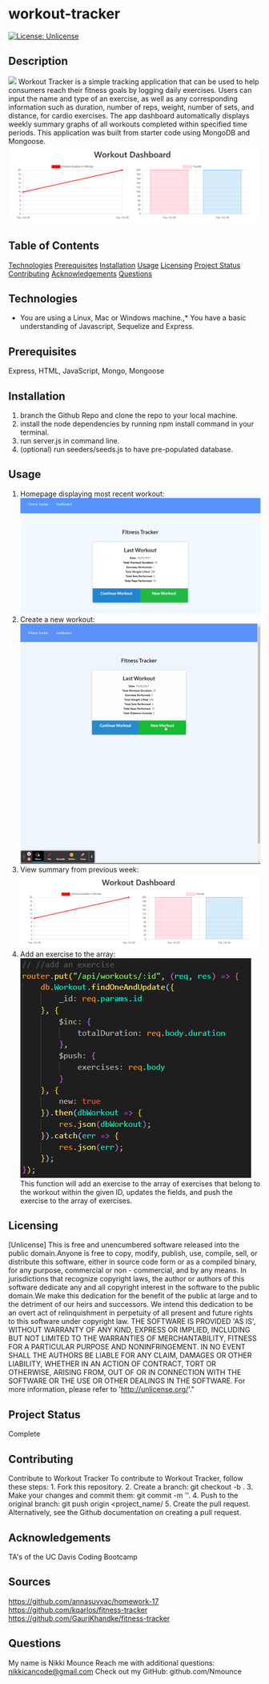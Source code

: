 # workout-tracker

[![License: Unlicense](https://img.shields.io/badge/license-Unlicense-blue.svg)](http://unlicense.org/)

## Description

![](/public/images/functionality.gif)
Workout Tracker is a simple tracking application that can be used to help
consumers reach their fitness goals by logging daily exercises. Users can input
the name and type of an exercise, as well as any corresponding information such
as duration, number of reps, weight, number of sets, and distance, for cardio
exercises. The app dashboard automatically displays weekly summary graphs of all
workouts completed within specified time periods. This application was built from starter code using MongoDB and
Mongoose.
![](/public/images/graph.png)

## Table of Contents

[Technologies](#technologies)
[Prerequisites](#prerequisites)
[Installation](#installation)
[Usage](#usage)
[Licensing](#licensing)
[Project Status](#projectStatus)
[Contributing](#contributing)
[Acknowledgements](#acknowledgements)
[Questions](#questions)

## Technologies

- You are using a Linux, Mac or Windows machine.,\* You have a basic
  understanding of Javascript, Sequelize and Express.

## Prerequisites

Express, HTML, JavaScript, Mongo, Mongoose

## Installation

1. branch the Github Repo and clone the repo to your local machine.
2. install the node dependencies by running npm install command in your terminal.
3. run server.js in command line.
4. (optional) run seeders/seeds.js to have pre-populated database.

## Usage

1. Homepage displaying most recent workout:
   ![](/public/images/homepage.png)
2. Create a new workout:
   ![](/public/images/new_workout.gif)
3. View summary from previous week:
   ![](/public/images/graph.png)
4. Add an exercise to the array:
   ![](/public/images/snippet.png)
   This function will add an exercise to the array of exercises that belong to
   the workout within the given ID, updates the fields, and push the exercise to
   the array of exercises.

## Licensing

[Unlicense] This is free and unencumbered software released into the public domain.Anyone is free to copy, modify, publish, use, compile, sell, or distribute this software, either in source code form or as a compiled binary, for any purpose, commercial or non - commercial, and by any means. In jurisdictions that recognize copyright laws, the author or authors of this software dedicate any and all copyright interest in the software to the public domain.We make this dedication for the benefit of the public at large and to the detriment of our heirs and successors. We intend this dedication to be an overt act of relinquishment in perpetuity of all present and future rights to this software under copyright law. THE SOFTWARE IS PROVIDED 'AS IS', WITHOUT WARRANTY OF ANY KIND, EXPRESS OR IMPLIED, INCLUDING BUT NOT LIMITED TO THE WARRANTIES OF MERCHANTABILITY, FITNESS FOR A PARTICULAR PURPOSE AND NONINFRINGEMENT. IN NO EVENT SHALL THE AUTHORS BE LIABLE FOR ANY CLAIM, DAMAGES OR OTHER LIABILITY, WHETHER IN AN ACTION OF CONTRACT, TORT OR OTHERWISE, ARISING FROM, OUT OF OR IN CONNECTION WITH THE SOFTWARE OR THE USE OR OTHER DEALINGS IN THE SOFTWARE. For more information, please refer to 'http://unlicense.org/'."

## Project Status

Complete

## Contributing

Contribute to Workout Tracker
To contribute to Workout Tracker, follow these steps: 1. Fork this repository. 2. Create a branch: git checkout -b <branch name>. 3. Make your changes and commit them: git commit -m '<commit message>'. 4. Push to the original branch: git push origin <project_name/<location> 5. Create the pull request.
Alternatively, see the Github documentation on creating a pull request.

## Acknowledgements

TA's of the UC Davis Coding Bootcamp

## Sources

https://github.com/annasuvvac/homework-17
https://github.com/kqarlos/fitness-tracker
https://github.com/GauriKhandke/fitness-tracker

## Questions

My name is Nikki Mounce
Reach me with additional questions: nikkicancode@gmail.com
Check out my GitHub: github.com/Nmounce
